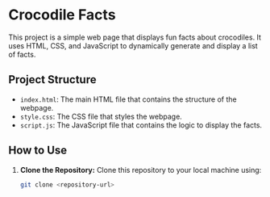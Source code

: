 # Crocodile Facts

This project is a simple web page that displays fun facts about crocodiles. It uses HTML, CSS, and JavaScript to dynamically generate and display a list of facts.

## Project Structure

- `index.html`: The main HTML file that contains the structure of the webpage.
- `style.css`: The CSS file that styles the webpage.
- `script.js`: The JavaScript file that contains the logic to display the facts.

## How to Use

1. **Clone the Repository:**
   Clone this repository to your local machine using:
   ```bash
   git clone <repository-url>
